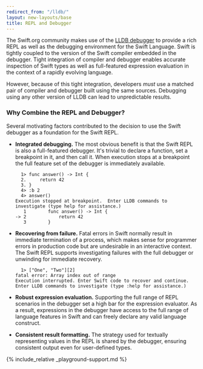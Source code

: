 ```yaml
---
redirect_from: "/lldb/"
layout: new-layouts/base
title: REPL and Debugger
---
```


The Swift.org community makes use of the
[LLDB debugger](https://github.com/swiftlang/llvm-project/tree/next/lldb) to provide a
rich REPL as well as the debugging environment for the Swift Language.
Swift is tightly coupled to the version of the  Swift compiler embedded in the
debugger.  Tight integration of compiler and debugger enables accurate
inspection of Swift types as well as full-featured expression
evaluation in the context of a rapidly evolving language.

However, because of this tight integration, developers *must* use a
matched pair of compiler and debugger built using the same sources.
Debugging using any other version of LLDB can lead to unpredictable
results.

### Why Combine the REPL and Debugger?

Several motivating factors contributed to the decision to use the
Swift debugger as a foundation for the Swift REPL.

* **Integrated debugging.** The most obvious benefit is that the Swift
  REPL is also a full-featured debugger. It's trivial to declare a
  function, set a breakpoint in it, and then call it.  When execution
  stops at a breakpoint the full feature set of the debugger is
  immediately available.

  ~~~ text
    1> func answer() -> Int {
    2.     return 42
    3. }
    4> :b 2
    4> answer()
  Execution stopped at breakpoint.  Enter LLDB commands to investigate (type help for assistance.)
     1   	  func answer() -> Int {
  -> 2   	      return 42
     3   	  }
  ~~~

* **Recovering from failure.** Fatal errors in Swift normally result in
  immediate termination of a process, which makes sense for programmer
  errors in production code but are undesirable in an interactive
  context. The Swift REPL supports investigating failures with the full
  debugger or unwinding for immediate recovery.

  ~~~ text
    1> ["One", "Two"][2]
  fatal error: Array index out of range
  Execution interrupted. Enter Swift code to recover and continue.
  Enter LLDB commands to investigate (type :help for assistance.)
  ~~~

* **Robust expression evaluation.** Supporting the full range of REPL
  scenarios in the debugger set a high bar for the expression
  evaluator.  As a result, expressions in the debugger have access to
  the full range of language features in Swift and can freely declare
  any valid language construct.

* **Consistent result formatting.** The strategy used for textually
  representing values in the REPL is shared by the debugger, ensuring
  consistent output even for user-defined types.

{% include_relative _playground-support.md %}

[coding_conventions]: https://llvm.org/docs/CodingStandards.html
[llvm-bugs]: https://bugs.llvm.org/ "LLVM Bug Tracker"
